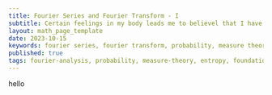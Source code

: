 ```yaml
---
title: Fourier Series and Fourier Transform - I
subtitle: Certain feelings in my body leads me to believel that I have to stduy Fourier Series and Fourier Transform for a better understanding of probability theory, measure theory,entroy and information theory.
layout: math_page_template
date: 2023-10-15
keywords: fourier series, fourier transform, probability, measure theory, entropy, foundations of probability
published: true
tags: fourier-analysis, probability, measure-theory, entropy, foundations-of-probability
---
```


hello